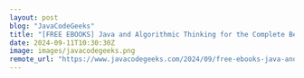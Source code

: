 ```yaml
---
layout: post
blog: "JavaCodeGeeks"
title: "[FREE EBOOKS] Java and Algorithmic Thinking for the Complete Beginner & Five More Best Selling Titles"
date: 2024-09-11T10:30:30Z
image: images/javacodegeeks.png
remote_url: "https://www.javacodegeeks.com/2024/09/free-ebooks-java-and-algorithmic-thinking-for-the-complete-beginner-five-more-best-selling-titles-2.html"
---
```


